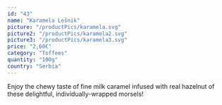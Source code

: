 ```yaml
---
id: "43"
name: "Karamela Lešnik"
picture: "/productPics/karamela.svg"
picture2: "/productPics/karamela2.svg"
picture3: "/productPics/karamela3.svg"
price: "2,60€"
category: "Toffees"
quantity: "100g"
country: "Serbia"
---
```

Enjoy the chewy taste of fine milk caramel infused with real hazelnut of these delightful, individually-wrapped morsels!